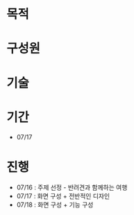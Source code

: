 # 목적

# 구성원

# 기술

# 기간
- 07/17

# 진행
- 07/16 : 주제 선정 - 반려견과 함께하는 여행
- 07/17 : 화면 구성 + 전반적인 디자인
- 07/18 : 화면 구성 + 기능 구성
